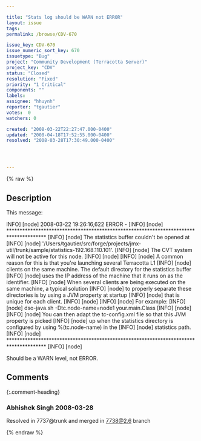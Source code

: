 ```yaml
---

title: "Stats log should be WARN not ERROR"
layout: issue
tags: 
permalink: /browse/CDV-670

issue_key: CDV-670
issue_numeric_sort_key: 670
issuetype: "Bug"
project: "Community Development (Terracotta Server)"
project_key: "CDV"
status: "Closed"
resolution: "Fixed"
priority: "1 Critical"
components: ""
labels: 
assignee: "hhuynh"
reporter: "tgautier"
votes:  0
watchers: 0

created: "2008-03-22T22:27:47.000-0400"
updated: "2008-04-18T17:52:55.000-0400"
resolved: "2008-03-28T17:30:49.000-0400"




---
```


{% raw %}

## Description

<div markdown="1" class="description">

This message:

INFO] [node] 2008-03-22 19:26:16,622 ERROR - 
[INFO] [node] \*\*\*\*\*\*\*\*\*\*\*\*\*\*\*\*\*\*\*\*\*\*\*\*\*\*\*\*\*\*\*\*\*\*\*\*\*\*\*\*\*\*\*\*\*\*\*\*\*\*\*\*\*\*\*\*\*\*\*\*\*\*\*\*\*\*\*\*\*\*\*\*\*\*\*\*\*\*\*\*\*\*\*\*\*\*
[INFO] [node] The statistics buffer couldn't be opened at 
[INFO] [node] '/Users/tgautier/src/forge/projects/jmx-util/trunk/sample/statistics-192.168.110.101'.
[INFO] [node] The CVT system will not be active for this node.
[INFO] [node] 
[INFO] [node] A common reason for this is that you're launching several Terracotta L1
[INFO] [node] clients on the same machine. The default directory for the statistics buffer
[INFO] [node] uses the IP address of the machine that it runs on as the identifier.
[INFO] [node] When several clients are being executed on the same machine, a typical solution
[INFO] [node] to properly separate these directories is by using a JVM property at startup
[INFO] [node] that is unique for each client.
[INFO] [node] 
[INFO] [node] For example:
[INFO] [node]   dso-java.sh -Dtc.node-name=node1 your.main.Class
[INFO] [node] 
[INFO] [node] You can then adapt the tc-config.xml file so that this JVM property is picked
[INFO] [node] up when the statistics directory is configured by using %(tc.node-name) in the
[INFO] [node] statistics path.
[INFO] [node] \*\*\*\*\*\*\*\*\*\*\*\*\*\*\*\*\*\*\*\*\*\*\*\*\*\*\*\*\*\*\*\*\*\*\*\*\*\*\*\*\*\*\*\*\*\*\*\*\*\*\*\*\*\*\*\*\*\*\*\*\*\*\*\*\*\*\*\*\*\*\*\*\*\*\*\*\*\*\*\*\*\*\*\*\*\*
[INFO] [node] 


Should be a WARN level, not ERROR.



</div>

## Comments


{:.comment-heading}
### **Abhishek Singh** <span class="date">2008-03-28</span>

<div markdown="1" class="comment">

Resolved in 7737@trunk and merged in 7738@2.6 branch


</div>



{% endraw %}
